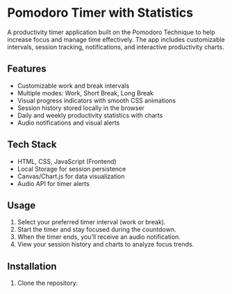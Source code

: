 # Pomodoro Timer with Statistics  

A productivity timer application built on the Pomodoro Technique to help increase focus and manage time effectively. The app includes customizable intervals, session tracking, notifications, and interactive productivity charts.  

## Features  
- Customizable work and break intervals  
- Multiple modes: Work, Short Break, Long Break  
- Visual progress indicators with smooth CSS animations  
- Session history stored locally in the browser  
- Daily and weekly productivity statistics with charts  
- Audio notifications and visual alerts  

## Tech Stack  
- HTML, CSS, JavaScript (Frontend)  
- Local Storage for session persistence  
- Canvas/Chart.js for data visualization  
- Audio API for timer alerts  

## Usage  
1. Select your preferred timer interval (work or break).  
2. Start the timer and stay focused during the countdown.  
3. When the timer ends, you’ll receive an audio notification.  
4. View your session history and charts to analyze focus trends.  

## Installation  
1. Clone the repository:  
